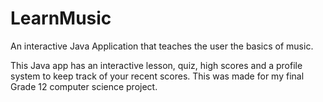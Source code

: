 LearnMusic
==========

An interactive Java Application that teaches the user the basics of music.

This Java app has an interactive lesson, quiz, high scores and a profile system to keep track of your recent scores. 
This was made for my final Grade 12 computer science project.

